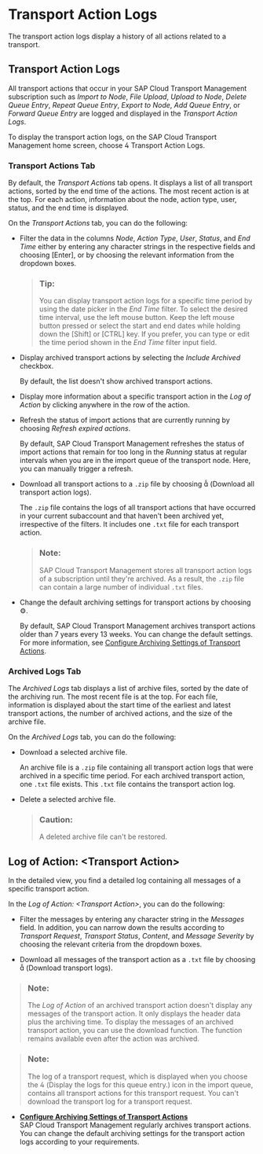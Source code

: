 <!-- loio86319edd8f1141859e7b1ce6abcd9fdb -->

<link rel="stylesheet" type="text/css" href="css/sap-icons.css"/>

# Transport Action Logs

The transport action logs display a history of all actions related to a transport.



<a name="loio86319edd8f1141859e7b1ce6abcd9fdb__section_xff_nwb_mgb"/>

## Transport Action Logs

All transport actions that occur in your SAP Cloud Transport Management subscription such as *Import to Node*, *File Upload*, *Upload to Node*, *Delete Queue Entry*, *Repeat Queue Entry*, *Export to Node*, *Add Queue Entry*, or *Forward Queue Entry* are logged and displayed in the *Transport Action Logs*.

To display the transport action logs, on the SAP Cloud Transport Management home screen, choose <span class="SAP-icons-V5"></span> Transport Action Logs.



### Transport Actions Tab

By default, the *Transport Actions* tab opens. It displays a list of all transport actions, sorted by the end time of the actions. The most recent action is at the top. For each action, information about the node, action type, user, status, and the end time is displayed.

On the *Transport Actions* tab, you can do the following:

-   Filter the data in the columns *Node*, *Action Type*, *User*, *Status*, and *End Time* either by entering any character strings in the respective fields and choosing [Enter\], or by choosing the relevant information from the dropdown boxes.

    > ### Tip:  
    > You can display transport action logs for a specific time period by using the date picker in the *End Time* filter. To select the desired time interval, use the left mouse button. Keep the left mouse button pressed or select the start and end dates while holding down the [Shift\] or [CTRL\] key. If you prefer, you can type or edit the time period shown in the *End Time* filter input field.

-   Display archived transport actions by selecting the *Include Archived* checkbox.

    By default, the list doesn't show archived transport actions.

-   Display more information about a specific transport action in the *Log of Action* by clicking anywhere in the row of the action.
-   Refresh the status of import actions that are currently running by choosing *Refresh expired actions*.

    By default, SAP Cloud Transport Management refreshes the status of import actions that remain for too long in the *Running* status at regular intervals when you are in the import queue of the transport node. Here, you can manually trigger a refresh.

-   Download all transport actions to a `.zip` file by choosing <span class="SAP-icons-V5"></span> \(Download all transport action logs\).

    The `.zip` file contains the logs of all transport actions that have occurred in your current subaccount and that haven't been archived yet, irrespective of the filters. It includes one `.txt` file for each transport action.

    > ### Note:  
    > SAP Cloud Transport Management stores all transport action logs of a subscription until they're archived. As a result, the `.zip` file can contain a large number of individual `.txt` files.

-   Change the default archiving settings for transport actions by choosing :gear:.

    By default, SAP Cloud Transport Management archives transport actions older than 7 years every 13 weeks. You can change the default settings. For more information, see [Configure Archiving Settings of Transport Actions](configure-archiving-settings-of-transport-actions-0507a06.md).




### Archived Logs Tab

The *Archived Logs* tab displays a list of archive files, sorted by the date of the archiving run. The most recent file is at the top. For each file, information is displayed about the start time of the earliest and latest transport actions, the number of archived actions, and the size of the archive file.

On the *Archived Logs* tab, you can do the following:

-   Download a selected archive file.

    An archive file is a `.zip` file containing all transport action logs that were archived in a specific time period. For each archived transport action, one `.txt` file exists. This `.txt` file contains the transport action log.

-   Delete a selected archive file.

    > ### Caution:  
    > A deleted archive file can't be restored.




<a name="loio86319edd8f1141859e7b1ce6abcd9fdb__logofaction"/>

## Log of Action: <Transport Action\>

In the detailed view, you find a detailed log containing all messages of a specific transport action.

In the *Log of Action: <Transport Action\>*, you can do the following:

-   Filter the messages by entering any character string in the *Messages* field. In addition, you can narrow down the results according to *Transport Request*, *Transport Status*, *Content*, and *Message Severity* by choosing the relevant criteria from the dropdown boxes.

-   Download all messages of the transport action as a `.txt` file by choosing <span class="SAP-icons-V5"></span> \(Download transport logs\).


> ### Note:  
> The *Log of Action* of an archived transport action doesn't display any messages of the transport action. It only displays the header data plus the archiving time. To display the messages of an archived transport action, you can use the download function. The function remains available even after the action was archived.



> ### Note:  
> The log of a transport request, which is displayed when you choose the <span class="SAP-icons-V5"></span> \(Display the logs for this queue entry.\) icon in the import queue, contains all transport actions for this transport request. You can't download the transport log for a transport request.

-   **[Configure Archiving Settings of Transport Actions](configure-archiving-settings-of-transport-actions-0507a06.md "SAP Cloud Transport Management regularly archives
		transport actions. You can change the default archiving settings for the transport action
		logs according to your requirements.")**  
SAP Cloud Transport Management regularly archives transport actions. You can change the default archiving settings for the transport action logs according to your requirements.

